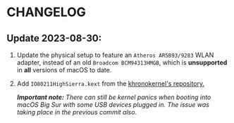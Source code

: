 # CHANGELOG

## Update 2023-08-30:
1. Update the physical setup to feature an `Atheros AR5B93/9283` WLAN adapter, instead of an old `Broadcom BCM94313HMGB`, which is **unsupported** in **all** versions of macOS to date.
2. Add `IO80211HighSierra.kext` from the  [khronokernel's repository.](https://github.com/khronokernel/IO80211-Patches)

    ***Important note:*** *There can still be kernel panics when booting into macOS Big Sur with some USB devices plugged in. The issue was taking place in the previous commit also.*